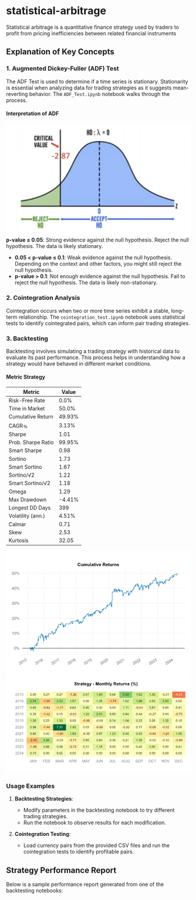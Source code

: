 # statistical-arbitrage
 Statistical arbitrage is a quantitative finance strategy used by traders to profit from pricing inefficiencies between related financial instruments

## Explanation of Key Concepts
### 1. Augmented Dickey-Fuller (ADF) Test
The ADF Test is used to determine if a time series is stationary. Stationarity is essential when analyzing data for trading strategies as it suggests mean-reverting behavior. The `ADF_Test.ipynb` notebook walks through the process.

#### Interpretation of ADF
![alt text](resources/image.png)
**p-value ≤ 0.05**: Strong evidence against the null hypothesis. Reject the null hypothesis. The data is likely stationary.
- **0.05 < p-value ≤ 0.1**: Weak evidence against the null hypothesis. Depending on the context and other factors, you might still reject the null hypothesis.
- **p-value > 0.1**: Not enough evidence against the null hypothesis. Fail to reject the null hypothesis. The data is likely non-stationary.

### 2. Cointegration Analysis
Cointegration occurs when two or more time series exhibit a stable, long-term relationship. The `cointegration_test.ipynb` notebook uses statistical tests to identify cointegrated pairs, which can inform pair trading strategies.

### 3. Backtesting
Backtesting involves simulating a trading strategy with historical data to evaluate its past performance. This process helps in understanding how a strategy would have behaved in different market conditions.

#### Metric	Strategy
| Metric              | Value    |
|---------------------|----------|
| Risk-Free Rate      | 0.0%     |
| Time in Market      | 50.0%    |
| Cumulative Return   | 49.93%   |
| CAGR﹪              | 3.13%    |
| Sharpe              | 1.01     |
| Prob. Sharpe Ratio  | 99.95%   |
| Smart Sharpe        | 0.98     |
| Sortino             | 1.73     |
| Smart Sortino       | 1.67     |
| Sortino/√2          | 1.22     |
| Smart Sortino/√2    | 1.18     |
| Omega               | 1.29     |
| Max Drawdown        | -4.41%   |
| Longest DD Days     | 399      |
| Volatility (ann.)   | 4.51%    |
| Calmar              | 0.71     |
| Skew                | 2.53     |
| Kurtosis            | 32.05    |

![Cum_returns](resources/cum_return.png)
![Monthly_returns](resources/monthly_returns.png)

### Usage Examples
1. **Backtesting Strategies**: 
   - Modify parameters in the backtesting notebook to try different trading strategies.
   - Run the notebook to observe results for each modification.

2. **Cointegration Testing**:
   - Load currency pairs from the provided CSV files and run the cointegration tests to identify profitable pairs.

## Strategy Performance Report
Below is a sample performance report generated from one of the backtesting notebooks:

